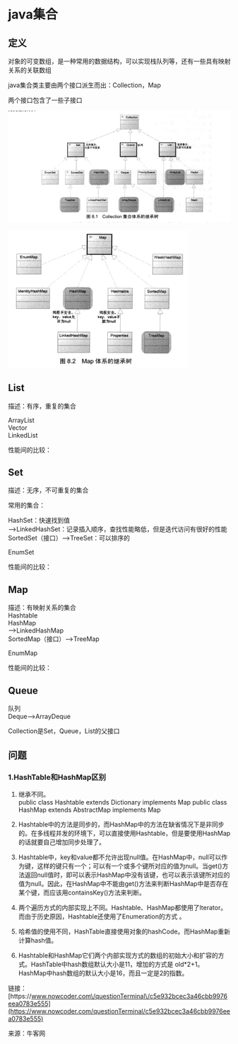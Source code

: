 # java集合

## 定义

对象的可变数组，是一种常用的数据结构，可以实现栈队列等，还有一些具有映射关系的关联数组

java集合类主要由两个接口派生而出：Collection，Map

两个接口包含了一些子接口

![](collection-1.png)

![](/java/images/collection-2.png)

## List

描述：有序，重复的集合

ArrayList  
Vector  
LinkedList

性能间的比较：

## Set

描述：无序，不可重复的集合

常用的集合：

HashSet：快速找到值  
--&gt;LinkedHashSet：记录插入顺序，查找性能略低，但是迭代访问有很好的性能  
SortedSet（接口）--&gt;TreeSet：可以排序的

EnumSet

性能间的比较：

## Map

描述：有映射关系的集合  
Hashtable  
HashMap  
--&gt;LinkedHashMap  
SortedMap（接口）--&gt;TreeMap

EnumMap

性能间的比较：

## Queue

队列  
Deque--&gt;ArrayDeque

Collection是Set，Queue，List的父接口

## 问题

### 1.HashTable和HashMap区别

1. 继承不同。  
   public class Hashtable extends Dictionary implements Map public class HashMap extends AbstractMap implements Map

2. Hashtable中的方法是同步的，而HashMap中的方法在缺省情况下是非同步的。在多线程并发的环境下，可以直接使用Hashtable，但是要使用HashMap的话就要自己增加同步处理了。

3. Hashtable中，key和value都不允许出现null值。在HashMap中，null可以作为键，这样的键只有一个；可以有一个或多个键所对应的值为null。当get\(\)方法返回null值时，即可以表示HashMap中没有该键，也可以表示该键所对应的值为null。因此，在HashMap中不能由get\(\)方法来判断HashMap中是否存在某个键，而应该用containsKey\(\)方法来判断。

4. 两个遍历方式的内部实现上不同。Hashtable、HashMap都使用了Iterator。而由于历史原因，Hashtable还使用了Enumeration的方式 。

5. 哈希值的使用不同，HashTable直接使用对象的hashCode。而HashMap重新计算hash值。

6. Hashtable和HashMap它们两个内部实现方式的数组的初始大小和扩容的方式。HashTable中hash数组默认大小是11，增加的方式是 old\*2+1。HashMap中hash数组的默认大小是16，而且一定是2的指数。

链接： [https:\/\/www.nowcoder.com\/questionTerminal\/c5e932bcec3a46cbb9976eea0783e555](https://www.nowcoder.com/questionTerminal/c5e932bcec3a46cbb9976eea0783e555)

来源：牛客网

